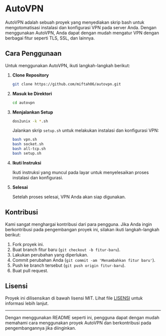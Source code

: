 # AutoVPN

AutoVPN adalah sebuah proyek yang menyediakan skrip bash untuk mengotomatisasi instalasi dan konfigurasi VPN pada server Anda. Dengan menggunakan AutoVPN, Anda dapat dengan mudah mengatur VPN dengan berbagai fitur seperti TLS, SSL, dan lainnya.

## Cara Penggunaan

Untuk menggunakan AutoVPN, ikuti langkah-langkah berikut:

1. **Clone Repository**

    ```bash
    git clone https://github.com/miftah06/autovpn.git
    ```

2. **Masuk ke Direktori**

    ```bash
    cd autovpn
    ```

3. **Menjalankan Setup**

    ```bash
    dos2unix -k *.sh
    ```

    Jalankan skrip `setup.sh` untuk melakukan instalasi dan konfigurasi VPN:

    ```bash
    bash vpn.sh
    bash socket.sh
    bash all-tcp.sh
    bash setup.sh
    ```

4. **Ikuti Instruksi**

    Ikuti instruksi yang muncul pada layar untuk menyelesaikan proses instalasi dan konfigurasi.

5. **Selesai**

    Setelah proses selesai, VPN Anda akan siap digunakan.

## Kontribusi

Kami sangat menghargai kontribusi dari para pengguna. Jika Anda ingin berkontribusi pada pengembangan proyek ini, silakan ikuti langkah-langkah berikut:

1. Fork proyek ini.
2. Buat branch fitur baru (`git checkout -b fitur-baru`).
3. Lakukan perubahan yang diperlukan.
4. Commit perubahan Anda (`git commit -am 'Menambahkan fitur baru'`).
5. Push ke branch tersebut (`git push origin fitur-baru`).
6. Buat pull request.

## Lisensi

Proyek ini dilisensikan di bawah lisensi MIT. Lihat file [LISENSI](LICENSE) untuk informasi lebih lanjut.

---

Dengan menggunakan README seperti ini, pengguna dapat dengan mudah memahami cara menggunakan proyek AutoVPN dan berkontribusi pada pengembangannya jika diinginkan.
